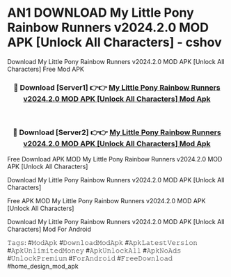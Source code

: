 # AN1 DOWNLOAD My Little Pony Rainbow Runners v2024.2.0 MOD APK [Unlock All Characters] - cshov
Download My Little Pony Rainbow Runners v2024.2.0 MOD APK [Unlock All Characters] Free Mod APK

<div align="center">
<h3>🔴 Download [Server1] 👉👉 <a href="https://apk-comot.site?title=My_Little_Pony_Rainbow_Runners_v2024.2.0_MOD_APK_[Unlock_All_Characters]">My Little Pony Rainbow Runners v2024.2.0 MOD APK [Unlock All Characters] Mod Apk</a></h3><br>

<h3>🔴 Download [Server2] 👉👉 <a href="https://apk-comot.site?title=My_Little_Pony_Rainbow_Runners_v2024.2.0_MOD_APK_[Unlock_All_Characters]">My Little Pony Rainbow Runners v2024.2.0 MOD APK [Unlock All Characters] Mod Apk</a></h3>
</div>


Free Download APK MOD My Little Pony Rainbow Runners v2024.2.0 MOD APK [Unlock All Characters]

Download My Little Pony Rainbow Runners v2024.2.0 MOD APK [Unlock All Characters] 

Free APK MOD My Little Pony Rainbow Runners v2024.2.0 MOD APK [Unlock All Characters] 

Download My Little Pony Rainbow Runners v2024.2.0 MOD APK [Unlock All Characters] Mod For Android

𝚃𝚊𝚐𝚜: #𝙼𝚘𝚍𝙰𝚙𝚔 #𝙳𝚘𝚠𝚗𝚕𝚘𝚊𝚍𝙼𝚘𝚍𝙰𝚙𝚔 #𝙰𝚙𝚔𝙻𝚊𝚝𝚎𝚜𝚝𝚅𝚎𝚛𝚜𝚒𝚘𝚗 #𝙰𝚙𝚔𝚄𝚗𝚕𝚒𝚖𝚒𝚝𝚎𝚍𝙼𝚘𝚗𝚎𝚢 #𝙰𝚙𝚔𝚄𝚗𝚕𝚘𝚌𝚔𝙰𝚕𝚕 #𝙰𝚙𝚔𝙽𝚘𝙰𝚍𝚜 #𝚄𝚗𝚕𝚘𝚌𝚔𝙿𝚛𝚎𝚖𝚒𝚞𝚖 #𝙵𝚘𝚛𝙰𝚗𝚍𝚛𝚘𝚒𝚍 #𝙵𝚛𝚎𝚎𝙳𝚘𝚠𝚗𝚕𝚘𝚊𝚍 #home_design_mod_apk